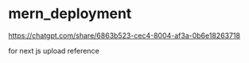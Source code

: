 # mern_deployment

https://chatgpt.com/share/6863b523-cec4-8004-af3a-0b6e18263718

for next js upload reference
